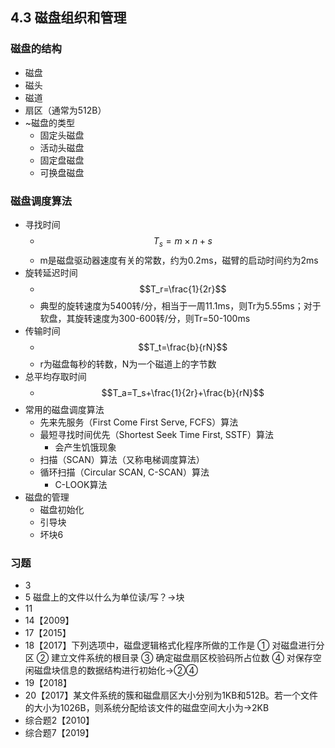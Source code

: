 ## 4.3 磁盘组织和管理
### 磁盘的结构
- 磁盘
- 磁头
- 磁道
- 扇区（通常为512B）
- ~磁盘的类型
    - 固定头磁盘
    - 活动头磁盘
    - 固定盘磁盘
    - 可换盘磁盘
### 磁盘调度算法
- 寻找时间
    - $$T_s=m\times n+s$$
    - m是磁盘驱动器速度有关的常数，约为0.2ms，磁臂的启动时间约为2ms
- 旋转延迟时间
    - $$T_r=\frac{1}{2r}$$
    - 典型的旋转速度为5400转/分，相当于一周11.1ms，则Tr为5.55ms；对于软盘，其旋转速度为300-600转/分，则Tr=50-100ms
- 传输时间
    - $$T_t=\frac{b}{rN}$$
    - r为磁盘每秒的转数，N为一个磁道上的字节数
- 总平均存取时间
    - $$T_a=T_s+\frac{1}{2r}+\frac{b}{rN}$$
- 常用的磁盘调度算法
    - 先来先服务（First Come First Serve, FCFS）算法
    - 最短寻找时间优先（Shortest Seek Time First, SSTF）算法
        - 会产生饥饿现象
    - 扫描（SCAN）算法（又称电梯调度算法）
    - 循环扫描（Circular SCAN, C-SCAN）算法
        - C-LOOK算法
- 磁盘的管理
    - 磁盘初始化
    - 引导块
    - 坏块6
### 习题
- 3
- 5 磁盘上的文件以什么为单位读/写？→块
- 11
- 14【2009】
- 17【2015】
- 18【2017】下列选项中，磁盘逻辑格式化程序所做的工作是
① 对磁盘进行分区
② 建立文件系统的根目录
③ 确定磁盘扇区校验码所占位数
④ 对保存空闲磁盘块信息的数据结构进行初始化→②④
- 19【2018】
- 20【2017】某文件系统的簇和磁盘扇区大小分别为1KB和512B。若一个文件的大小为1026B，则系统分配给该文件的磁盘空间大小为→2KB
- 综合题2【2010】
- 综合题7【2019】

